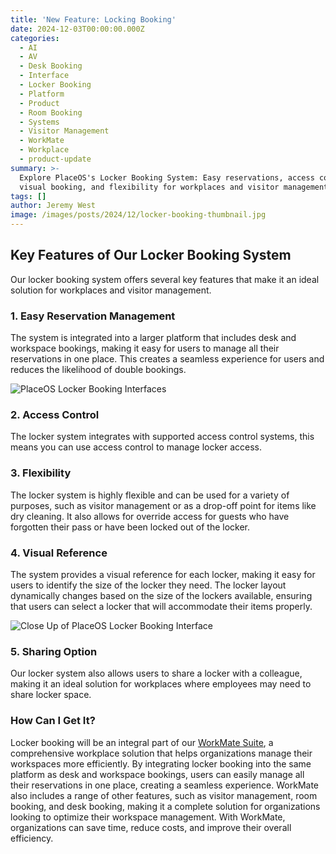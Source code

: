 ```yaml
---
title: 'New Feature: Locking Booking'
date: 2024-12-03T00:00:00.000Z
categories:
  - AI
  - AV
  - Desk Booking
  - Interface
  - Locker Booking
  - Platform
  - Product
  - Room Booking
  - Systems
  - Visitor Management
  - WorkMate
  - Workplace
  - product-update
summary: >-
  Explore PlaceOS's Locker Booking System: Easy reservations, access control,
  visual booking, and flexibility for workplaces and visitor management.
tags: []
author: Jeremy West
image: /images/posts/2024/12/locker-booking-thumbnail.jpg
---
```

Key Features of Our Locker Booking System
-----------------------------------------

Our locker booking system offers several key features that make it an ideal solution for workplaces and visitor management.

### 1\. Easy Reservation Management

The system is integrated into a larger platform that includes desk and workspace bookings, making it easy for users to manage all their reservations in one place. This creates a seamless experience for users and reduces the likelihood of double bookings.

![PlaceOS Locker Booking Interfaces](/images/posts/2024/12/644b4e60d2bf194d03ef6366_book-20locker-20mobile-20workflow.png)

### 2\. Access Control

The locker system integrates with supported access control systems, this means you can use access control to manage locker access.

### 3\. Flexibility

The locker system is highly flexible and can be used for a variety of purposes, such as visitor management or as a drop-off point for items like dry cleaning. It also allows for override access for guests who have forgotten their pass or have been locked out of the locker.

### 4\. Visual Reference

The system provides a visual reference for each locker, making it easy for users to identify the size of the locker they need. The locker layout dynamically changes based on the size of the lockers available, ensuring that users can select a locker that will accommodate their items properly.

![Close Up of PlaceOS Locker Booking Interface](/images/posts/2024/12/644b4f5e48d11568ae01290b_available-20lockers-20desktop-20zoom.png)

### 5\. Sharing Option

Our locker system also allows users to share a locker with a colleague, making it an ideal solution for workplaces where employees may need to share locker space.

### How Can I Get It?

Locker booking will be an integral part of our [WorkMate Suite](/suite/workmate-workplace-solution), a comprehensive workplace solution that helps organizations manage their workspaces more efficiently. By integrating locker booking into the same platform as desk and workspace bookings, users can easily manage all their reservations in one place, creating a seamless experience. WorkMate also includes a range of other features, such as visitor management, room booking, and desk booking, making it a complete solution for organizations looking to optimize their workspace management. With WorkMate, organizations can save time, reduce costs, and improve their overall efficiency.

